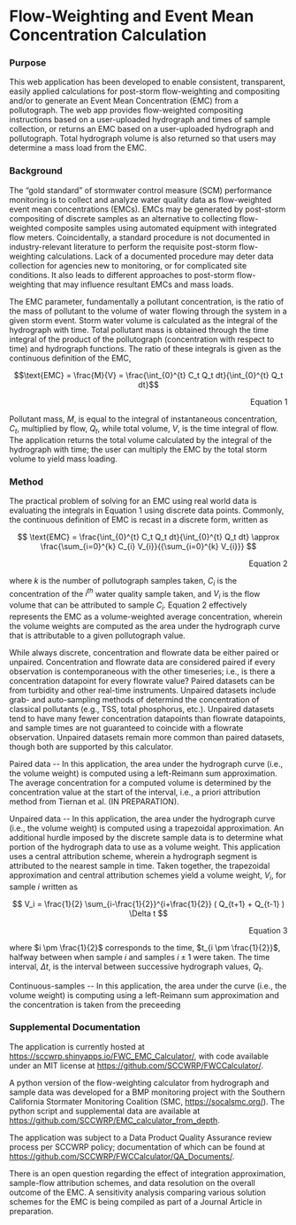 
# Flow-Weighting and Event Mean Concentration Calculation

<!-- badges: start -->
<!-- badges: end -->

### Purpose

This web application has been developed to enable consistent, transparent, easily applied calculations for post-storm flow-weighting and compositing and/or to generate an Event Mean Concentration (EMC) from a pollutograph. The web app provides flow-weighted compositing instructions based on a user-uploaded hydrograph and times of sample collection, or returns an EMC based on a user-uploaded hydrograph and pollutograph. Total hydrograph volume is also returned so that users may determine a mass load from the EMC.

### Background

The “gold standard” of stormwater control measure (SCM) performance monitoring is to collect and analyze water quality data as flow-weighted event mean concentrations (EMCs). EMCs may be generated by post-storm compositing of discrete samples as an alternative to collecting flow-weighted composite samples using automated equipment with integrated flow meters. Coincidentally, a standard procedure is not documented in industry-relevant literature to perform the requisite post-storm flow-weighting calculations. Lack of a documented procedure may deter data collection for agencies new to monitoring, or for complicated site conditions. It also leads to different approaches to post-storm flow-weighting that may influence resultant EMCs and mass loads.

The EMC parameter, fundamentally a pollutant concentration, is the ratio of the mass of pollutant to the volume of water flowing through the system in a given storm event.  Storm water volume is calculated as the integral of the hydrograph with time.  Total pollutant mass is obtained through the time integral of the product of the pollutograph (concentration with respect to time) and hydrograph functions.  The ratio of these integrals is given as the continuous definition of the EMC, 

$$\text{EMC} = \frac{M}{V} = \frac{\int_{0}^{t} C_t Q_t dt}{\int_{0}^{t} Q_t dt}$$

<div align="right"> 
Equation 1
</div>
  
Pollutant mass, $M$, is equal to the integral of instantaneous concentration, $C_t$, multiplied by flow, $Q_t$, while total volume, $V$, is the time integral of flow. The application returns the total volume calculated by the integral of the hydrograph with time; the user can multiply the EMC by the total storm volume to yield mass loading. 

### Method

The practical problem of solving for an EMC using real world data is evaluating the integrals in Equation 1 using discrete data points. Commonly, the continuous definition of EMC is recast in a discrete form, written as

$$ \text{EMC} = \frac{\int_{0}^{t} C_t Q_t dt}{\int_{0}^{t} Q_t dt} \approx \frac{\sum_{i=0}^{k} C_{i} V_{i}}{{\sum_{i=0}^{k} V_{i}}} $$

<div align="right"> 
Equation 2
</div>

where $k$ is the number of pollutograph samples taken, $C_i$ is the concentration of the $i^{th}$ water quality sample taken, and $V_i$ is the flow volume that can be attributed to sample $C_i$. Equation 2 effectively represents the EMC as a volume-weighted average concentration, wherein the volume weights are computed as the area under the hydrograph curve that is attributable to a given pollutograph value.

While always discrete, concentration and flowrate data be either paired or unpaired. Concentration and flowrate data are considered paired if every observation is contemporaneous with the other timeseries; i.e., is there a concentration datapoint for every flowrate value? Paired datasets can be from turbidity and other real-time instruments. Unpaired datasets include grab- and auto-sampling methods of determind the concentration of classical pollutants (e.g., TSS, total phosphorus, etc.). Unpaired datasets tend to have many fewer concentration datapoints than flowrate datapoints, and sample times are not guaranteed to coincide with a flowrate observation. Unpaired datasets remain more common than paired datasets, though both are supported by this calculator.

Paired data -- In this application, the area under the hydrograph curve (i.e., the volume weight) is computed using a left-Reimann sum approximation. The average concentration for a computed volume is determined by the concentration value at the start of the interval, i.e., a priori attribution method from Tiernan et al. (IN PREPARATION). 

Unpaired data -- In this application, the area under the hydrograph curve (i.e., the volume weight) is computed using a trapezoidal approximation. An additional hurdle imposed by the discrete sample data is to determine what portion of the hydrograph data to use as a volume weight.  This application uses a central attribution scheme, wherein a hydrograph segment is attributed to the nearest sample in time.  Taken together, the trapezoidal approximation and central attribution schemes yield a volume weight, $V_i$, for sample $i$ written as

$$ V_i = \frac{1}{2} \sum_{i-\frac{1}{2}}^{i+\frac{1}{2}} ( Q_{t+1} + Q_{t-1} ) \Delta t $$
<div align="right"> 
Equation 3
</div>
  
where $i \pm \frac{1}{2}$ corresponds to the time, $t_{i \pm \frac{1}{2}}$, halfway between when sample $i$ and samples $i \pm 1$ were taken. The time interval, $\Delta t$, is the interval between successive hydrograph values, $Q_t$.

Continuous-samples -- In this application, the area under the curve (i.e., the volume weight) is computing using a left-Reimann sum approximation and the concentration is taken from the preceeding


### Supplemental Documentation

The application is currently hosted at https://sccwrp.shinyapps.io/FWC_EMC_Calculator/, with code available under an MIT license at https://github.com/SCCWRP/FWCCalculator/. 

A python version of the flow-weighting calculator from hydrograph and sample data was developed for a BMP monitoring project with the Southern California Stormater Monitoring Coalition (SMC, https://socalsmc.org/). The python script and supplemental data are available at https://github.com/SCCWRP/EMC_calculator_from_depth.

The application was subject to a Data Product Quality Assurance review process per SCCWRP policy; documentation of which can be found at https://github.com/SCCWRP/FWCCalculator/QA_Documents/.

There is an open question regarding the effect of integration approximation, sample-flow attribution schemes, and data resolution on the overall outcome of the EMC.  A sensitivity analysis comparing various solution schemes for the EMC is being compiled as part of a Journal Article in preparation.
